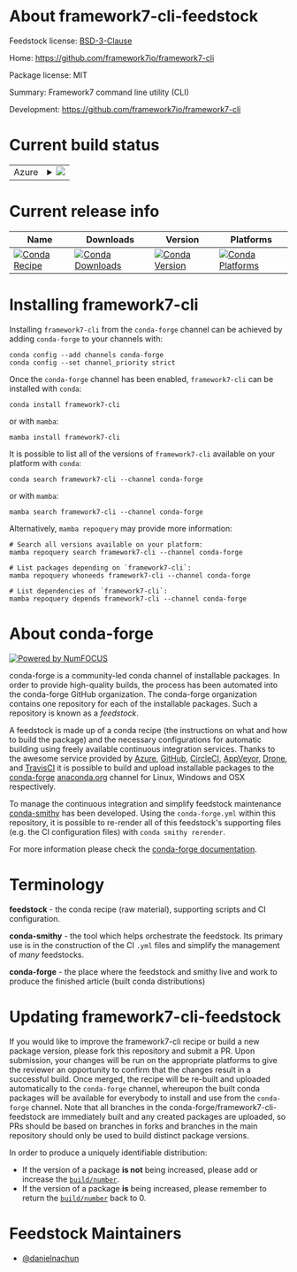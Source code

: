 About framework7-cli-feedstock
==============================

Feedstock license: [BSD-3-Clause](https://github.com/conda-forge/framework7-cli-feedstock/blob/main/LICENSE.txt)

Home: https://github.com/framework7io/framework7-cli

Package license: MIT

Summary: Framework7 command line utility (CLI)

Development: https://github.com/framework7io/framework7-cli

Current build status
====================


<table>
    
  <tr>
    <td>Azure</td>
    <td>
      <details>
        <summary>
          <a href="https://dev.azure.com/conda-forge/feedstock-builds/_build/latest?definitionId=24683&branchName=main">
            <img src="https://dev.azure.com/conda-forge/feedstock-builds/_apis/build/status/framework7-cli-feedstock?branchName=main">
          </a>
        </summary>
        <table>
          <thead><tr><th>Variant</th><th>Status</th></tr></thead>
          <tbody><tr>
              <td>linux_64_nodejs20</td>
              <td>
                <a href="https://dev.azure.com/conda-forge/feedstock-builds/_build/latest?definitionId=24683&branchName=main">
                  <img src="https://dev.azure.com/conda-forge/feedstock-builds/_apis/build/status/framework7-cli-feedstock?branchName=main&jobName=linux&configuration=linux%20linux_64_nodejs20" alt="variant">
                </a>
              </td>
            </tr><tr>
              <td>linux_64_nodejs22</td>
              <td>
                <a href="https://dev.azure.com/conda-forge/feedstock-builds/_build/latest?definitionId=24683&branchName=main">
                  <img src="https://dev.azure.com/conda-forge/feedstock-builds/_apis/build/status/framework7-cli-feedstock?branchName=main&jobName=linux&configuration=linux%20linux_64_nodejs22" alt="variant">
                </a>
              </td>
            </tr><tr>
              <td>linux_aarch64_nodejs20</td>
              <td>
                <a href="https://dev.azure.com/conda-forge/feedstock-builds/_build/latest?definitionId=24683&branchName=main">
                  <img src="https://dev.azure.com/conda-forge/feedstock-builds/_apis/build/status/framework7-cli-feedstock?branchName=main&jobName=linux&configuration=linux%20linux_aarch64_nodejs20" alt="variant">
                </a>
              </td>
            </tr><tr>
              <td>linux_aarch64_nodejs22</td>
              <td>
                <a href="https://dev.azure.com/conda-forge/feedstock-builds/_build/latest?definitionId=24683&branchName=main">
                  <img src="https://dev.azure.com/conda-forge/feedstock-builds/_apis/build/status/framework7-cli-feedstock?branchName=main&jobName=linux&configuration=linux%20linux_aarch64_nodejs22" alt="variant">
                </a>
              </td>
            </tr><tr>
              <td>linux_ppc64le_nodejs20</td>
              <td>
                <a href="https://dev.azure.com/conda-forge/feedstock-builds/_build/latest?definitionId=24683&branchName=main">
                  <img src="https://dev.azure.com/conda-forge/feedstock-builds/_apis/build/status/framework7-cli-feedstock?branchName=main&jobName=linux&configuration=linux%20linux_ppc64le_nodejs20" alt="variant">
                </a>
              </td>
            </tr><tr>
              <td>linux_ppc64le_nodejs22</td>
              <td>
                <a href="https://dev.azure.com/conda-forge/feedstock-builds/_build/latest?definitionId=24683&branchName=main">
                  <img src="https://dev.azure.com/conda-forge/feedstock-builds/_apis/build/status/framework7-cli-feedstock?branchName=main&jobName=linux&configuration=linux%20linux_ppc64le_nodejs22" alt="variant">
                </a>
              </td>
            </tr><tr>
              <td>osx_64_nodejs20</td>
              <td>
                <a href="https://dev.azure.com/conda-forge/feedstock-builds/_build/latest?definitionId=24683&branchName=main">
                  <img src="https://dev.azure.com/conda-forge/feedstock-builds/_apis/build/status/framework7-cli-feedstock?branchName=main&jobName=osx&configuration=osx%20osx_64_nodejs20" alt="variant">
                </a>
              </td>
            </tr><tr>
              <td>osx_64_nodejs22</td>
              <td>
                <a href="https://dev.azure.com/conda-forge/feedstock-builds/_build/latest?definitionId=24683&branchName=main">
                  <img src="https://dev.azure.com/conda-forge/feedstock-builds/_apis/build/status/framework7-cli-feedstock?branchName=main&jobName=osx&configuration=osx%20osx_64_nodejs22" alt="variant">
                </a>
              </td>
            </tr><tr>
              <td>osx_arm64_nodejs20</td>
              <td>
                <a href="https://dev.azure.com/conda-forge/feedstock-builds/_build/latest?definitionId=24683&branchName=main">
                  <img src="https://dev.azure.com/conda-forge/feedstock-builds/_apis/build/status/framework7-cli-feedstock?branchName=main&jobName=osx&configuration=osx%20osx_arm64_nodejs20" alt="variant">
                </a>
              </td>
            </tr><tr>
              <td>osx_arm64_nodejs22</td>
              <td>
                <a href="https://dev.azure.com/conda-forge/feedstock-builds/_build/latest?definitionId=24683&branchName=main">
                  <img src="https://dev.azure.com/conda-forge/feedstock-builds/_apis/build/status/framework7-cli-feedstock?branchName=main&jobName=osx&configuration=osx%20osx_arm64_nodejs22" alt="variant">
                </a>
              </td>
            </tr>
          </tbody>
        </table>
      </details>
    </td>
  </tr>
</table>

Current release info
====================

| Name | Downloads | Version | Platforms |
| --- | --- | --- | --- |
| [![Conda Recipe](https://img.shields.io/badge/recipe-framework7--cli-green.svg)](https://anaconda.org/conda-forge/framework7-cli) | [![Conda Downloads](https://img.shields.io/conda/dn/conda-forge/framework7-cli.svg)](https://anaconda.org/conda-forge/framework7-cli) | [![Conda Version](https://img.shields.io/conda/vn/conda-forge/framework7-cli.svg)](https://anaconda.org/conda-forge/framework7-cli) | [![Conda Platforms](https://img.shields.io/conda/pn/conda-forge/framework7-cli.svg)](https://anaconda.org/conda-forge/framework7-cli) |

Installing framework7-cli
=========================

Installing `framework7-cli` from the `conda-forge` channel can be achieved by adding `conda-forge` to your channels with:

```
conda config --add channels conda-forge
conda config --set channel_priority strict
```

Once the `conda-forge` channel has been enabled, `framework7-cli` can be installed with `conda`:

```
conda install framework7-cli
```

or with `mamba`:

```
mamba install framework7-cli
```

It is possible to list all of the versions of `framework7-cli` available on your platform with `conda`:

```
conda search framework7-cli --channel conda-forge
```

or with `mamba`:

```
mamba search framework7-cli --channel conda-forge
```

Alternatively, `mamba repoquery` may provide more information:

```
# Search all versions available on your platform:
mamba repoquery search framework7-cli --channel conda-forge

# List packages depending on `framework7-cli`:
mamba repoquery whoneeds framework7-cli --channel conda-forge

# List dependencies of `framework7-cli`:
mamba repoquery depends framework7-cli --channel conda-forge
```


About conda-forge
=================

[![Powered by
NumFOCUS](https://img.shields.io/badge/powered%20by-NumFOCUS-orange.svg?style=flat&colorA=E1523D&colorB=007D8A)](https://numfocus.org)

conda-forge is a community-led conda channel of installable packages.
In order to provide high-quality builds, the process has been automated into the
conda-forge GitHub organization. The conda-forge organization contains one repository
for each of the installable packages. Such a repository is known as a *feedstock*.

A feedstock is made up of a conda recipe (the instructions on what and how to build
the package) and the necessary configurations for automatic building using freely
available continuous integration services. Thanks to the awesome service provided by
[Azure](https://azure.microsoft.com/en-us/services/devops/), [GitHub](https://github.com/),
[CircleCI](https://circleci.com/), [AppVeyor](https://www.appveyor.com/),
[Drone](https://cloud.drone.io/welcome), and [TravisCI](https://travis-ci.com/)
it is possible to build and upload installable packages to the
[conda-forge](https://anaconda.org/conda-forge) [anaconda.org](https://anaconda.org/)
channel for Linux, Windows and OSX respectively.

To manage the continuous integration and simplify feedstock maintenance
[conda-smithy](https://github.com/conda-forge/conda-smithy) has been developed.
Using the ``conda-forge.yml`` within this repository, it is possible to re-render all of
this feedstock's supporting files (e.g. the CI configuration files) with ``conda smithy rerender``.

For more information please check the [conda-forge documentation](https://conda-forge.org/docs/).

Terminology
===========

**feedstock** - the conda recipe (raw material), supporting scripts and CI configuration.

**conda-smithy** - the tool which helps orchestrate the feedstock.
                   Its primary use is in the construction of the CI ``.yml`` files
                   and simplify the management of *many* feedstocks.

**conda-forge** - the place where the feedstock and smithy live and work to
                  produce the finished article (built conda distributions)


Updating framework7-cli-feedstock
=================================

If you would like to improve the framework7-cli recipe or build a new
package version, please fork this repository and submit a PR. Upon submission,
your changes will be run on the appropriate platforms to give the reviewer an
opportunity to confirm that the changes result in a successful build. Once
merged, the recipe will be re-built and uploaded automatically to the
`conda-forge` channel, whereupon the built conda packages will be available for
everybody to install and use from the `conda-forge` channel.
Note that all branches in the conda-forge/framework7-cli-feedstock are
immediately built and any created packages are uploaded, so PRs should be based
on branches in forks and branches in the main repository should only be used to
build distinct package versions.

In order to produce a uniquely identifiable distribution:
 * If the version of a package **is not** being increased, please add or increase
   the [``build/number``](https://docs.conda.io/projects/conda-build/en/latest/resources/define-metadata.html#build-number-and-string).
 * If the version of a package **is** being increased, please remember to return
   the [``build/number``](https://docs.conda.io/projects/conda-build/en/latest/resources/define-metadata.html#build-number-and-string)
   back to 0.

Feedstock Maintainers
=====================

* [@danielnachun](https://github.com/danielnachun/)

